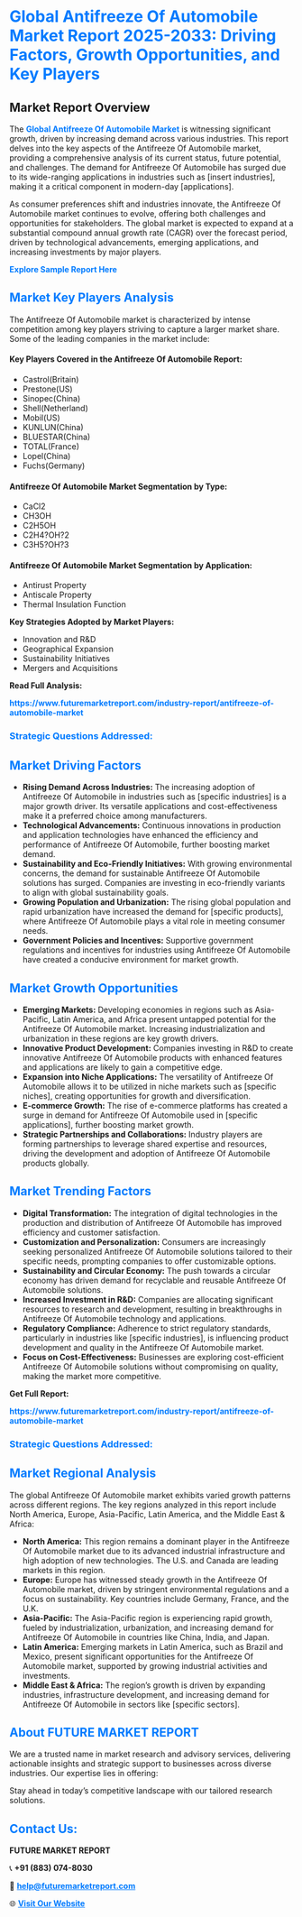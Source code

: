 <h1 style="color: #007BFF;">Global Antifreeze Of Automobile Market Report 2025-2033: Driving Factors, Growth Opportunities, and Key Players</h1>

<section id="overview">
<h2>Market Report Overview</h2>
<p>The <a href="https://www.futuremarketreport.com/industry-report/antifreeze-of-automobile-market" style="color: #007BFF; text-decoration: none;"><strong>Global Antifreeze Of Automobile Market</strong></a> is witnessing significant growth, driven by increasing demand across various industries. This report delves into the key aspects of the Antifreeze Of Automobile market, providing a comprehensive analysis of its current status, future potential, and challenges. The demand for Antifreeze Of Automobile has surged due to its wide-ranging applications in industries such as [insert industries], making it a critical component in modern-day [applications].</p>
<p>As consumer preferences shift and industries innovate, the Antifreeze Of Automobile market continues to evolve, offering both challenges and opportunities for stakeholders. The global market is expected to expand at a substantial compound annual growth rate (CAGR) over the forecast period, driven by technological advancements, emerging applications, and increasing investments by major players.</p>
</section>

<section id="overview">
<p><a href="https://www.futuremarketreport.com/request-sample/reportId=110725" style="color: #007BFF; text-decoration: none;"><strong>Explore Sample Report Here</strong></a></p>
</section>

<section id="key-players">
<h2 style="color: #007BFF;">Market Key Players Analysis</h2>
<p>The Antifreeze Of Automobile market is characterized by intense competition among key players striving to capture a larger market share. Some of the leading companies in the market include:</p>
<h4>Key Players Covered in the Antifreeze Of Automobile Report:</h4>
<ul><li>Castrol(Britain)</li><li>Prestone(US)</li><li>Sinopec(China)</li><li>Shell(Netherland)</li><li>Mobil(US)</li><li>KUNLUN(China)</li><li>BLUESTAR(China)</li><li>TOTAL(France)</li><li>Lopel(China)</li><li>Fuchs(Germany)</li></ul>
<h4>Antifreeze Of Automobile Market Segmentation by Type:</h4>
<ul><li>CaCl2</li><li>CH3OH</li><li>C2H5OH</li><li>C2H4?OH?2</li><li>C3H5?OH?3</li></ul>

<h4>Antifreeze Of Automobile Market Segmentation by Application:</h4>
<ul><li>Antirust Property</li><li>Antiscale Property</li><li>Thermal Insulation Function</li></ul>
<p><strong>Key Strategies Adopted by Market Players:</strong></p>
<ul>
<li>Innovation and R&D</li>
<li>Geographical Expansion</li>
<li>Sustainability Initiatives</li>
<li>Mergers and Acquisitions</li>
</ul>
</section>

<section>
<p><strong>Read Full Analysis: </strong></p><a href="https://www.futuremarketreport.com/industry-report/antifreeze-of-automobile-market" style="color: #007BFF; text-decoration: none;"><strong>https://www.futuremarketreport.com/industry-report/antifreeze-of-automobile-market</strong></a>
<h3 style="color: #007BFF;">Strategic Questions Addressed:</h3>
</section>

<section id="driving-factors">
<h2 style="color: #007BFF;">Market Driving Factors</h2>
<ul>
<li><strong>Rising Demand Across Industries:</strong> The increasing adoption of Antifreeze Of Automobile in industries such as [specific industries] is a major growth driver. Its versatile applications and cost-effectiveness make it a preferred choice among manufacturers.</li>
<li><strong>Technological Advancements:</strong> Continuous innovations in production and application technologies have enhanced the efficiency and performance of Antifreeze Of Automobile, further boosting market demand.</li>
<li><strong>Sustainability and Eco-Friendly Initiatives:</strong> With growing environmental concerns, the demand for sustainable Antifreeze Of Automobile solutions has surged. Companies are investing in eco-friendly variants to align with global sustainability goals.</li>
<li><strong>Growing Population and Urbanization:</strong> The rising global population and rapid urbanization have increased the demand for [specific products], where Antifreeze Of Automobile plays a vital role in meeting consumer needs.</li>
<li><strong>Government Policies and Incentives:</strong> Supportive government regulations and incentives for industries using Antifreeze Of Automobile have created a conducive environment for market growth.</li>
</ul>
</section>

<section id="growth-opportunities">
<h2 style="color: #007BFF;">Market Growth Opportunities</h2>
<ul>
<li><strong>Emerging Markets:</strong> Developing economies in regions such as Asia-Pacific, Latin America, and Africa present untapped potential for the Antifreeze Of Automobile market. Increasing industrialization and urbanization in these regions are key growth drivers.</li>
<li><strong>Innovative Product Development:</strong> Companies investing in R&D to create innovative Antifreeze Of Automobile products with enhanced features and applications are likely to gain a competitive edge.</li>
<li><strong>Expansion into Niche Applications:</strong> The versatility of Antifreeze Of Automobile allows it to be utilized in niche markets such as [specific niches], creating opportunities for growth and diversification.</li>
<li><strong>E-commerce Growth:</strong> The rise of e-commerce platforms has created a surge in demand for Antifreeze Of Automobile used in [specific applications], further boosting market growth.</li>
<li><strong>Strategic Partnerships and Collaborations:</strong> Industry players are forming partnerships to leverage shared expertise and resources, driving the development and adoption of Antifreeze Of Automobile products globally.</li>
</ul>
</section>

<section id="trending-factors">
<h2 style="color: #007BFF;">Market Trending Factors</h2>
<ul>
<li><strong>Digital Transformation:</strong> The integration of digital technologies in the production and distribution of Antifreeze Of Automobile has improved efficiency and customer satisfaction.</li>
<li><strong>Customization and Personalization:</strong> Consumers are increasingly seeking personalized Antifreeze Of Automobile solutions tailored to their specific needs, prompting companies to offer customizable options.</li>
<li><strong>Sustainability and Circular Economy:</strong> The push towards a circular economy has driven demand for recyclable and reusable Antifreeze Of Automobile solutions.</li>
<li><strong>Increased Investment in R&D:</strong> Companies are allocating significant resources to research and development, resulting in breakthroughs in Antifreeze Of Automobile technology and applications.</li>
<li><strong>Regulatory Compliance:</strong> Adherence to strict regulatory standards, particularly in industries like [specific industries], is influencing product development and quality in the Antifreeze Of Automobile market.</li>
<li><strong>Focus on Cost-Effectiveness:</strong> Businesses are exploring cost-efficient Antifreeze Of Automobile solutions without compromising on quality, making the market more competitive.</li>
</ul>
</section>

<section>
<p><strong>Get Full Report: </strong></p><a href="https://www.futuremarketreport.com/industry-report/antifreeze-of-automobile-market" style="color: #007BFF; text-decoration: none;"><strong>https://www.futuremarketreport.com/industry-report/antifreeze-of-automobile-market</strong></a>
<h3 style="color: #007BFF;">Strategic Questions Addressed:</h3>
</section>


<section id="regional-analysis">
<h2 style="color: #007BFF;">Market Regional Analysis</h2>
<p>The global Antifreeze Of Automobile market exhibits varied growth patterns across different regions. The key regions analyzed in this report include North America, Europe, Asia-Pacific, Latin America, and the Middle East & Africa:</p>
<ul>
<li><strong>North America:</strong> This region remains a dominant player in the Antifreeze Of Automobile market due to its advanced industrial infrastructure and high adoption of new technologies. The U.S. and Canada are leading markets in this region.</li>
<li><strong>Europe:</strong> Europe has witnessed steady growth in the Antifreeze Of Automobile market, driven by stringent environmental regulations and a focus on sustainability. Key countries include Germany, France, and the U.K.</li>
<li><strong>Asia-Pacific:</strong> The Asia-Pacific region is experiencing rapid growth, fueled by industrialization, urbanization, and increasing demand for Antifreeze Of Automobile in countries like China, India, and Japan.</li>
<li><strong>Latin America:</strong> Emerging markets in Latin America, such as Brazil and Mexico, present significant opportunities for the Antifreeze Of Automobile market, supported by growing industrial activities and investments.</li>
<li><strong>Middle East & Africa:</strong> The region’s growth is driven by expanding industries, infrastructure development, and increasing demand for Antifreeze Of Automobile in sectors like [specific sectors].</li>
</ul>
</section>

<footer>
<h2 style="color: #007BFF;">About FUTURE MARKET REPORT</h2>
<p>We are a trusted name in market research and advisory services, delivering actionable insights and strategic support to businesses across diverse industries. Our expertise lies in offering:</p>

<p>Stay ahead in today’s competitive landscape with our tailored research solutions.</p>

<h2 style="color: #007BFF;">Contact Us:</h2>
<p><strong>FUTURE MARKET REPORT</strong></p>
<p>📞 <strong>+91 (883) 074-8030</strong></p>
<p>📧 <strong><a href="mailto:help@futuremarketreport.com" style="color: #007BFF;">help@futuremarketreport.com</a></strong></p>
<p>🌐 <strong><a href="https://www.futuremarketreport.com/" style="color: #007BFF;">Visit Our Website</a></strong></p>
</footer>